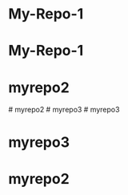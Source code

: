 # My-Repo-1
# My-Repo-1
# myrepo2
#   m y r e p o 2  
 #   m y r e p o 3  
 # myrepo3
# myrepo3
# myrepo2
